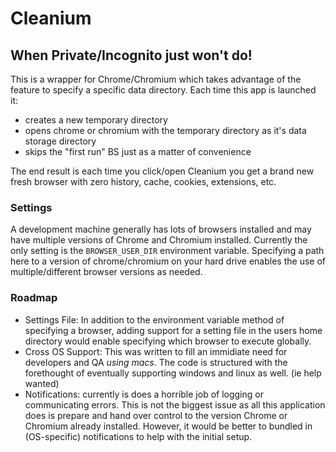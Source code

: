 # Cleanium

## When Private/Incognito just won't do!

This is a wrapper for Chrome/Chromium which takes advantage of the feature to specify a specific data directory.  Each time this app is launched it:
* creates a new temporary directory
* opens chrome or chromium with the temporary directory as it's data storage directory
* skips the "first run" BS just as a matter of convenience

The end result is each time you click/open Cleanium you get a brand new fresh browser with zero history, cache, cookies, extensions, etc.

### Settings

A development machine generally has lots of browsers installed and may have multiple versions of Chrome and Chromium installed.  Currently the only setting is the `BROWSER_USER_DIR` environment variable.  Specifying a path here to a version of chrome/chromium on your hard drive enables the use of multiple/different browser versions as needed.  

### Roadmap

* Settings File: In addition to the environment variable method of specifying a browser, adding support for a setting file in the users home directory would enable specifying which browser to execute globally.
* Cross OS Support: This was written to fill an immidiate need for developers and QA _using macs_.  The code is structured with the forethought of eventually supporting windows and linux as well.  (ie help wanted)
* Notifications: currently is does a horrible job of logging or communicating errors.  This is not the biggest issue as all this application does is prepare and hand over control to the version Chrome or Chromium already installed.  However, it would be better to bundled in (OS-specific) notifications to help with the initial setup.